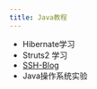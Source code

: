 ```yaml
---
title: Java教程
---
```


- Hibernate学习
- Struts2 学习
- [SSH-Blog](https://github.com/Mieluoxxx/ssh-blog)
- Java操作系统实验
